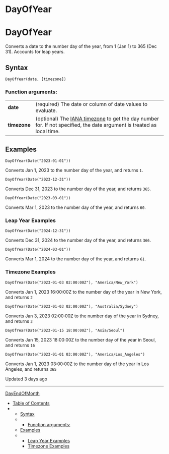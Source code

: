 # DayOfYear

# DayOfYear

Converts a date to the number day of the year, from 1 (Jan 1) to 365 (Dec 31). Accounts for leap years.

## Syntax

```
DayOfYear(date, [timezone])
```

### Function arguments:

|  |  |
| --- | --- |
| **date** | (required) The date or column of date values to evaluate. |
| **timezone** | (optional) The [IANA timezone](https://en.wikipedia.org/wiki/List_of_tz_database_time_zones) to get the day number for. If not specified, the date argument is treated as local time. |

## Examples

```
DayOfYear(Date("2023-01-01"))
```

Converts Jan 1, 2023 to the number day of the year, and returns `1`.

```
DayOfYear(Date("2023-12-31"))
```

Converts Dec 31, 2023 to the number day of the year, and returns `365`.

```
DayOfYear(Date("2023-03-01"))
```

Converts Mar 1, 2023 to the number day of the year, and returns `60`.

### Leap Year Examples

```
DayOfYear(Date("2024-12-31"))
```

Converts Dec 31, 2024 to the number day of the year, and returns `366`.

```
DayOfYear(Date("2024-03-01"))
```

Converts Mar 1, 2024 to the number day of the year, and returns `61`.

### Timezone Examples

```
DayOfYear(Date("2023-01-03 02:00:00Z"), "America/New_York")
```

Converts Jan 1, 2023 16:00:00Z to the number day of the year in New York, and returns `2`

```
DayOfYear(Date("2023-01-03 02:00:00Z"), "Australia/Sydney")
```

Converts Jan 3, 2023 02:00:00Z to the number day of the year in Sydney, and returns `3`

```
DayOfYear(Date("2023-01-15 18:00:00Z"), "Asia/Seoul")
```

Converts Jan 15, 2023 18:00:00Z to the number day of the year in Seoul, and returns `16`

```
DayOfYear(Date("2023-01-01 03:00:00Z"), "America/Los_Angeles")
```

Converts Jan 1, 2023 03:00:00Z to the number day of the year in Los Angeles, and returns `365`

Updated 3 days ago

---

[Day](/docs/day)[EndOfMonth](/docs/endofmonth)

* [Table of Contents](#)
* + [Syntax](#syntax)
  + - [Function arguments:](#function-arguments)
  + [Examples](#examples)
  + - [Leap Year Examples](#leap-year-examples)
    - [Timezone Examples](#timezone-examples)